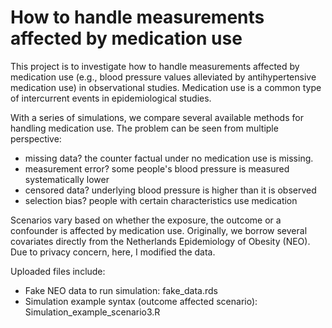 # How to handle measurements affected by medication use
This project is to investigate how to handle measurements affected by medication use (e.g., blood pressure values alleviated by antihypertensive medication use) in observational studies. Medication use is a common type of intercurrent events in epidemiological studies. 


With a series of simulations, we compare several available methods for handling medication use. The problem can be seen from multiple perspective:
- missing data? the counter factual under no medication use is missing.
- measurement error? some people's blood pressure is measured systematically lower
- censored data? underlying blood pressure is higher than it is observed
- selection bias? people with certain characteristics use medication

Scenarios vary based on whether the exposure, the outcome or a confounder is affected by medication use. Originally, we borrow several covariates directly from the Netherlands Epidemiology of Obesity (NEO). Due to privacy concern, here, I modified the data.

Uploaded files include:
- Fake NEO data to run simulation: fake_data.rds
- Simulation example syntax (outcome affected scenario): Simulation_example_scenario3.R

